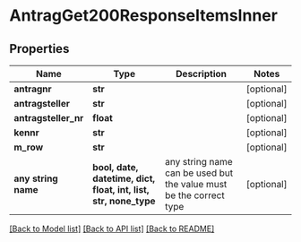 # AntragGet200ResponseItemsInner


## Properties
Name | Type | Description | Notes
------------ | ------------- | ------------- | -------------
**antragnr** | **str** |  | [optional] 
**antragsteller** | **str** |  | [optional] 
**antragsteller_nr** | **float** |  | [optional] 
**kennr** | **str** |  | [optional] 
**m_row** | **str** |  | [optional] 
**any string name** | **bool, date, datetime, dict, float, int, list, str, none_type** | any string name can be used but the value must be the correct type | [optional]

[[Back to Model list]](../README.md#documentation-for-models) [[Back to API list]](../README.md#documentation-for-api-endpoints) [[Back to README]](../README.md)


